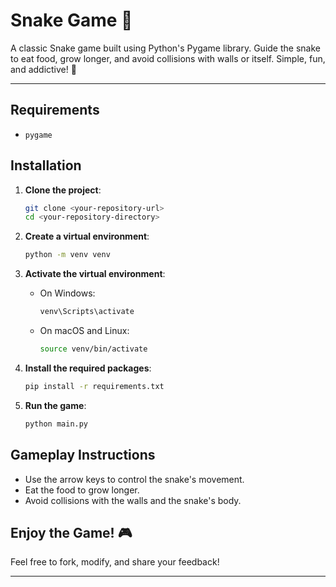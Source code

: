 # Snake Game 🐍

A classic Snake game built using Python's Pygame library. Guide the snake to eat food, grow longer, and avoid collisions with walls or itself. Simple, fun, and addictive! 🚀

---
## Requirements

- `pygame`
## Installation

1. **Clone the project**:
    ```bash
    git clone <your-repository-url>
    cd <your-repository-directory>
    ```

2. **Create a virtual environment**:
    ```bash
    python -m venv venv
    ```

3. **Activate the virtual environment**:
    - On Windows:
        ```bash
        venv\Scripts\activate
        ```
    - On macOS and Linux:
        ```bash
        source venv/bin/activate
        ```

4. **Install the required packages**:
    ```bash
    pip install -r requirements.txt
    ```

5. **Run the game**:
    ```bash
    python main.py
    ```
## Gameplay Instructions

- Use the arrow keys to control the snake's movement.  
- Eat the food to grow longer.  
- Avoid collisions with the walls and the snake's body.


## Enjoy the Game! 🎮
Feel free to fork, modify, and share your feedback!

---


